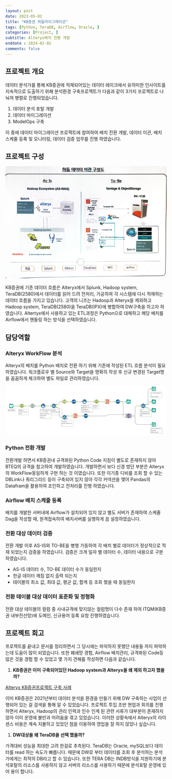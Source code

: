 ```yaml
---
layout: post
date: 2023-05-02
title: "KB증권 하둡마이그레이션"
tags: [Python, TeraDB, Airflow, Oracle, ]
categories: [Project, ]
subtitle: Alteryx배치 전환 개발
enddate : 2024-02-02
comments: false
---
```

## 프로젝트 개요


데이터 분석가를 통해 KB증권에 적재되어있는 데이터 레이크에서 유의미한 인사이트를 지속적으로
도출하기 위해 분석환경 구축프로젝트가 다음과 같이 3가지 프로젝트로 나눠져 병렬로 진행되었습니다.

1. 데이터 분석 포탈 개발
2. 데이터 마이그레이션
3. ModelOps 구축

이 중에 데이터 마이그레이션 프로젝트에 참여하여 배치 전환 개발, 데이터 이관, 배치 스케줄 등록
및 모니터링, 데이터 검증 업무를 진행 하였습니다.


## 프로젝트 구성


![0](/assets/img/2023-05-02-KB증권-하둡마이그레이션.md/0.png)


KB증권에 기존 데이터 흐름은 Alteryx에서 Splunk, Hadoop system, TeraDB(2580)에서 
데이터를 읽어 드려 전처리, 가공하여 각 시스템에 다시 적재하는 데이터 흐름을 가지고 있습니다.
고객의 니즈는 Hadoop과 Alteryx을 제외하고 Hadoop system, TeraDB(2580)을 
TeraDB(IPX)에 병합하여 DW구축을 하고자 하였습니다.
Altertyx에서 사용하고 있는 ETL과정은 Python으로 대체하고 해당 배치를 Airflow에서 
핸들링 하는 방식을 선택하였습니다.


## **담당역할**


### Alteryx WorkFlow 분석


Alteryx의 배치를 Python 배치로 전환 하기 위해 기존에 작성된 ETL 흐름 분석이 필요 하였습니다.
워크플로우 별 Source와 Target을 명확히 작성 후 신규 변경된 Target명을 꼼꼼하게 체크하여 
별도 파일로 관리하였습니다.


![1](/assets/img/2023-05-02-KB증권-하둡마이그레이션.md/1.png)


### Python 전환 개발


전환개발 하면서 KB증권내 규격화된 Python Code 지침이 별도로 존재하지 않아 BTEQ의 규격을 
참고하여 개발하였습니다.
개발하면서 보다 신경 썼던 부분은 Alteryx의 WorkFlow동일하게 구현 하는 것 이였습니다.
또한 이기종 디비를 조회 할 수 있는 DBLink나 쿼리그리드 등이 구축되어 있지 않아 
각각 커넥션을 맺어 Pandas의 Datafram을 활용하여 조인하고 전처리를 진행 하였습니다.


### Airflow 배치 스케줄 등록


배치를 개발한 서버내에 Airflow가 설치되어 있지 않고 별도 서버가 존재하여 스케줄 Dag을
작성할 때, 원격접속하여 배치서버를 실행하게 끔 설정하였습니다.


### 전환 대상 데이터 검증


전환 개발 이후 AS-IS와 TO-BE을 병행 가동하여 각 배치 별로 데이터가 정상적으로 적재 되었는지
검증을 하였습니다.
검증은 크게 일자 별 데이터 수, 데이터 내용으로 구분하였습니다.

- AS-IS 데이터 수, TO-BE 데이터 수가 동일한지
- 한글 데이터 깨짐 없지 출력 되는지
- 테이블의 최소 값, 최대 값, 평균 값, 합계 등 조회 했을 때 동일한지

### 전환 테이블 대상 데이터 표준화 및 정형화


전환 대상 테이블의 컬럼 중 사내규격에 맞지않는 컬럼명이 다수 존재 하여 ITQM(KB증권 내부전산망)에 도메인, 신규용어 등록 요청 진행하였습니다.


## 프로젝트 회고


프로젝트를 끝내고 문서를 정리하면서 그 당시에는 파악하지 못했던 내용들 까지 파악하는데 도움이 많이 되었습니다. 또한 폐쇄망 경험, Airflow 배치관리, 규격화된 Code등 많은 것을 경험 
할 수 있었고 몇 가지 견해를 작성하면 다음과 같습니다.

1. **KB증권은 이미 구축되어있던 Hadoop system과 Alteryx을 왜 제외 하고자 했을까?**

[Alteryx KB증권프로젝트 구축 사례](https://community.alteryx.com/t5/Global-Use-Cases/KBjeunggwon-yeoleo-deiteobeiseuleul-byeonghabhayeo-gogaeg-deiteo-bunseog/ta-p/742404)


이미 KB증권은 2021년부터 데이터 분석을 환경을 만들기 위해 DW 구축하는 사업이 선행되어 
있는 걸 검색을 통해 알 수 있었습니다. 
프로젝트 투입 초반 현업과 회의를 진행하면서 Alteryx, Hadoop의 관리 인력과 인수 인계 된 관련 
서류가 대부분이 존재하지 않아 이미 운영에 불만과 어려움을 겪고 있었습니다.
이러한 상황속에서 Alteryx의 라이센스 비용은 계속 지불하고 있었던 점을 이용하여 영업을 
잘 하지 않았나 싶습니다.

1. **DW대상을 왜 TeraDB을 선택 했을까?**

가격대비 성능을 최대한 고려 한걸로 추측된다. TeraDB는 Oracle, mySQL보다 데이터를 read 하는
속도가 빠릅니다. 
때문에 DW로 부터 데이터를 조회 후 분석하는 분석가에게는 최적의 DB라고 할 수 있습니다. 
또한 TERA DB는 INDB방식을 지원하기에 분석포탈의 리소스를 사용하지 않고 서버의 리소스를 
사용하기 때문에 분석포탈 운영에 있어 용이 합니다. 

